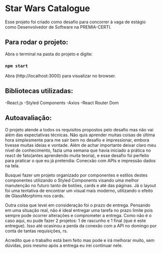 # Star Wars Catalogue

Esse projeto foi criado como desafio para concorrer à vaga de estágio como Desenvolvedor de Software na PREMIA-CERTI.

## Para rodar o projeto:

Abra o terminal na pasta do projeto e digite:
### `npm start`

Abra (http://localhost:3000) para visualizar no browser.


## Bibliotecas utilizadas:

-React.js
-Styled Components
-Axios
-React Router Dom

## Autoavaliação:

O projeto atende a todos os requisitos propostos pelo desafio mas não vai além das expectativas técnicas. Não quis
aprender muitas coisas de última hora simplesmente para me sair bem no desafio e impressionar, embora tivesse
muitas ideias e vontade. Além de achar importante deixar claro meu nível de conhecimento, fazia uma semana que
havia iniciado a prática no react de fato(antes aprendendo muita teoria), e esse desafio foi perfeito para praticar
o que eu já pretendia: Conecxão com APIs e impressão dados na tela.

Busquei fazer um projeto organizado por componentes e estilos destes componentes utilizando o Styled Components visando
uma melhor manutenção no futuro tanto de botões, cards e até das páginas.  Já o layout foi uma tentativa de encontrar
um visual mais moderno, utilizando o efeito de GlassMorphims nos cards. 


 Outra coisa que levei em consideração foi o prazo de entrega. Pensando em uma situação real, não é ideal entregar
 uma tarefa no prazo limite pois sempre pode ocorrer alterações e comprometer a entrega. Como não é o caso aqui,
 eu pude fazer 2 projetos: 1 de rascunho e 1 final (que é este entregue). Isso até ocasinou a perda da conexão 
 com a API no domingo por conta de tantas requisições, rs.


Acredito que o trabalho está bem feito mas pode e irá melhorar muito, sem dúvidas, pois mesmo após a entrega eu 
irei continuar nele.









